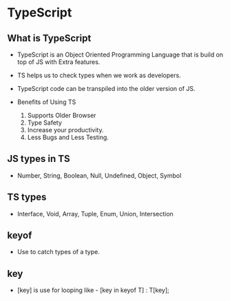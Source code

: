 # TypeScript

## What is TypeScript
- TypeScript is an Object Oriented Programming Language that is build on top of JS with Extra features.
- TS helps us to check types when we work as developers.

- TypeScript code can be transpiled into the older version of JS.

- Benefits of Using TS
  1. Supports Older Browser
  2. Type Safety
  3. Increase your productivity.
  4. Less Bugs and Less Testing.


## JS types in TS
- Number, String, Boolean, Null, Undefined, Object, Symbol

## TS types
- Interface, Void, Array, Tuple, Enum, Union, Intersection

## keyof
- Use to catch types of a type.

## key
- [key] is use for looping 
like - 
[key in keyof T] : T[key];


